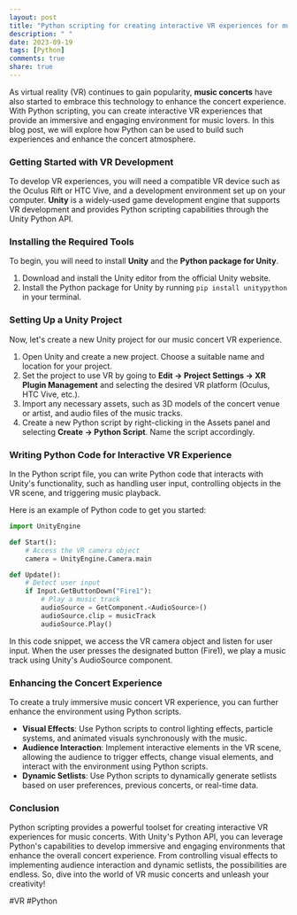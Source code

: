 ```yaml
---
layout: post
title: "Python scripting for creating interactive VR experiences for music concerts"
description: " "
date: 2023-09-19
tags: [Python]
comments: true
share: true
---
```


As virtual reality (VR) continues to gain popularity, **music concerts** have also started to embrace this technology to enhance the concert experience. With Python scripting, you can create interactive VR experiences that provide an immersive and engaging environment for music lovers. In this blog post, we will explore how Python can be used to build such experiences and enhance the concert atmosphere.

### Getting Started with VR Development

To develop VR experiences, you will need a compatible VR device such as the Oculus Rift or HTC Vive, and a development environment set up on your computer. **Unity** is a widely-used game development engine that supports VR development and provides Python scripting capabilities through the Unity Python API.

### Installing the Required Tools

To begin, you will need to install **Unity** and the **Python package for Unity**.

1. Download and install the Unity editor from the official Unity website.
2. Install the Python package for Unity by running `pip install unitypython` in your terminal.

### Setting Up a Unity Project

Now, let's create a new Unity project for our music concert VR experience.

1. Open Unity and create a new project. Choose a suitable name and location for your project.
2. Set the project to use VR by going to **Edit -> Project Settings -> XR Plugin Management** and selecting the desired VR platform (Oculus, HTC Vive, etc.).
3. Import any necessary assets, such as 3D models of the concert venue or artist, and audio files of the music tracks.
4. Create a new Python script by right-clicking in the Assets panel and selecting **Create -> Python Script**. Name the script accordingly.

### Writing Python Code for Interactive VR Experience

In the Python script file, you can write Python code that interacts with Unity's functionality, such as handling user input, controlling objects in the VR scene, and triggering music playback.

Here is an example of Python code to get you started:

```python
import UnityEngine

def Start():
    # Access the VR camera object
    camera = UnityEngine.Camera.main

def Update():
    # Detect user input
    if Input.GetButtonDown("Fire1"):
        # Play a music track
        audioSource = GetComponent.<AudioSource>()
        audioSource.clip = musicTrack
        audioSource.Play()

```

In this code snippet, we access the VR camera object and listen for user input. When the user presses the designated button (Fire1), we play a music track using Unity's AudioSource component.

### Enhancing the Concert Experience

To create a truly immersive music concert VR experience, you can further enhance the environment using Python scripts.

- **Visual Effects**: Use Python scripts to control lighting effects, particle systems, and animated visuals synchronously with the music.
- **Audience Interaction**: Implement interactive elements in the VR scene, allowing the audience to trigger effects, change visual elements, and interact with the environment using Python scripts.
- **Dynamic Setlists**: Use Python scripts to dynamically generate setlists based on user preferences, previous concerts, or real-time data.

### Conclusion

Python scripting provides a powerful toolset for creating interactive VR experiences for music concerts. With Unity's Python API, you can leverage Python's capabilities to develop immersive and engaging environments that enhance the overall concert experience. From controlling visual effects to implementing audience interaction and dynamic setlists, the possibilities are endless. So, dive into the world of VR music concerts and unleash your creativity!

#VR #Python